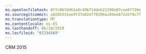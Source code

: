 ```yaml
---
ms.openlocfilehash: 0ffc067dd61e8c496f14deb21290e87cae07730e
ms.sourcegitcommit: ad203331ee9737e82ef70206ac04eeb72a5f9c7f
ms.translationtype: MT
ms.contentlocale: es-ES
ms.lasthandoff: 06/18/2019
ms.locfileid: "67234569"
---
```

CRM 2015